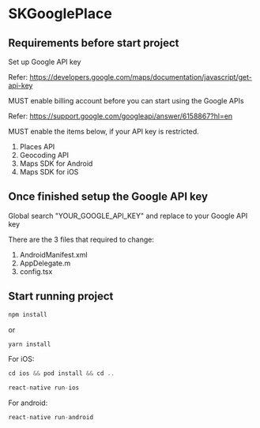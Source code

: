 # SKGooglePlace

## Requirements before start project
Set up Google API key

Refer: https://developers.google.com/maps/documentation/javascript/get-api-key

MUST enable billing account before you can start using the Google APIs

Refer: https://support.google.com/googleapi/answer/6158867?hl=en

MUST enable the items below, if your API key is restricted.
1. Places API
2. Geocoding API
3. Maps SDK for Android
4. Maps SDK for iOS

## Once finished setup the Google API key
Global search "YOUR_GOOGLE_API_KEY" and replace to your Google API key

There are the 3 files that required to change:
1. AndroidManifest.xml
2. AppDelegate.m
3. config.tsx

## Start running project
```js
npm install
```
or
```js
yarn install
```

For iOS:
```js
cd ios && pod install && cd ..
```
```js
react-native run-ios
```

For android:
```js
react-native run-android
```
